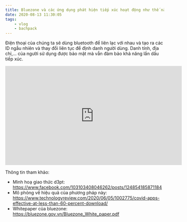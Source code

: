 ```yaml
---
title: Bluezone và các ứng dụng phát hiện tiếp xúc hoạt động như thế nào?
date: 2020-08-13 11:30:05
tags:
    - vlog
    - bachpack
---
```

Điện thoại của chúng ta sẽ dùng bluetooth để liên lạc với nhau và tạo ra các ID ngẫu nhiên và thay đổi liên tục để định danh người dùng. Danh tính, địa chỉ,... của người sử dụng được bảo mật mà vẫn đảm bảo khả năng lần dấu tiếp xúc.

<iframe width="560" height="315" src="https://www.youtube.com/embed/kBLO21nDRtY" frameborder="0" allow="accelerometer; autoplay; clipboard-write; encrypted-media; gyroscope; picture-in-picture" allowfullscreen></iframe>

<!-- more -->

Thông tin tham khảo:
- Minh hoạ giao thức d3pt: https://www.facebook.com/103103408046262/posts/124854185871184
- Mô phỏng về hiệu quả của phương pháp này: https://www.technologyreview.com/2020/06/05/1002775/covid-apps-effective-at-less-than-60-percent-download/
- Whitepaper của bluezone: https://bluezone.gov.vn/Bluezone_White_paper.pdf
